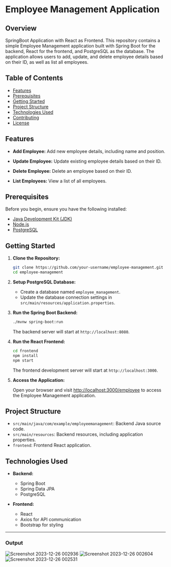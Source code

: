 # Employee Management Application

## Overview

SpringBoot Application with React as Frontend. This repository contains a simple Employee Management application built with Spring Boot for the backend, React for the frontend, and PostgreSQL as the database. The application allows users to add, update, and delete employee details based on their ID, as well as list all employees.

## Table of Contents

- [Features](#features)
- [Prerequisites](#prerequisites)
- [Getting Started](#getting-started)
- [Project Structure](#project-structure)
- [Technologies Used](#technologies-used)
- [Contributing](#contributing)
- [License](#license)

## Features

- **Add Employee:** Add new employee details, including name and position.

- **Update Employee:** Update existing employee details based on their ID.

- **Delete Employee:** Delete an employee based on their ID.

- **List Employees:** View a list of all employees.

## Prerequisites

Before you begin, ensure you have the following installed:

- [Java Development Kit (JDK)](https://www.oracle.com/java/technologies/javase-downloads.html)
- [Node.js](https://nodejs.org/)
- [PostgreSQL](https://www.postgresql.org/)

## Getting Started

1. **Clone the Repository:**

    ```bash
    git clone https://github.com/your-username/employee-management.git
    cd employee-management
    ```

2. **Setup PostgreSQL Database:**

    - Create a database named `employee_management`.
    - Update the database connection settings in `src/main/resources/application.properties`.

3. **Run the Spring Boot Backend:**

    ```bash
    ./mvnw spring-boot:run
    ```

    The backend server will start at `http://localhost:8080`.

4. **Run the React Frontend:**

    ```bash
    cd frontend
    npm install
    npm start
    ```

    The frontend development server will start at `http://localhost:3000`.

5. **Access the Application:**

    Open your browser and visit [http://localhost:3000/employee](http://localhost:3000) to access the Employee Management application.

## Project Structure

- `src/main/java/com/example/employeemanagement`: Backend Java source code.
- `src/main/resources`: Backend resources, including application properties.
- `frontend`: Frontend React application.

## Technologies Used

- **Backend:**
  - Spring Boot
  - Spring Data JPA
  - PostgreSQL

- **Frontend:**
  - React
  - Axios for API communication
  - Bootstrap for styling

---
### Output

![Screenshot 2023-12-26 002936](https://github.com/aditi55/EmployeeManagement/assets/67974030/ef23d883-4fe2-48d3-bc5f-9b5866d99618)
![Screenshot 2023-12-26 002604](https://github.com/aditi55/EmployeeManagement/assets/67974030/74c08104-0f1f-4921-8d0e-39f7163118d2)
![Screenshot 2023-12-26 002531](https://github.com/aditi55/EmployeeManagement/assets/67974030/c4d8f7c9-e3f0-44ad-bb45-fbf9323ae35d)
